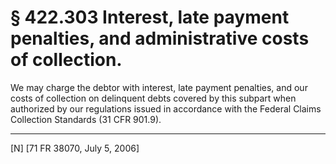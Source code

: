 # § 422.303   Interest, late payment penalties, and administrative costs of collection.

We may charge the debtor with interest, late payment penalties, and our costs of collection on delinquent debts covered by this subpart when authorized by our regulations issued in accordance with the Federal Claims Collection Standards (31 CFR 901.9).



---

[N] [71 FR 38070, July 5, 2006]




